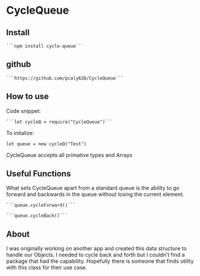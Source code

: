 # CycleQueue

## Install

    ```npm install cycle-queue```

## github

    ```https://github.com/pcaly626/CycleQueue```

## How to use

Code snippet:

    ```let cycleQ = require("CycleQueue")```

To initalize:

   ```let queue = new cycleQ("Test")```

CycleQueue accepts all primative types and Arrays

## Useful Functions

What sets CycleQueue apart from a standard queue is the ability to go forward and backwards in the queue without losing the current element. 

    ```queue.cycleForward()```

    ```queue.cycleBack()```

## About

I was originally working on another app and created this data structure to handle our Objects. I needed to cycle back and forth but I couldn't find a package that had the capability. Hopefully there is someone that finds utility with this class for their use case. 